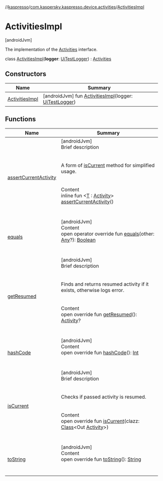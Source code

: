 //[kaspresso](../../index.md)/[com.kaspersky.kaspresso.device.activities](../index.md)/[ActivitiesImpl](index.md)



# ActivitiesImpl  
 [androidJvm] 

The implementation of the [Activities](../-activities/index.md) interface.

class [ActivitiesImpl](index.md)(**logger**: [UiTestLogger](../../com.kaspersky.kaspresso.logger/-ui-test-logger/index.md)) : [Activities](../-activities/index.md)   


## Constructors  
  
|  Name|  Summary| 
|---|---|
| [ActivitiesImpl](-activities-impl.md)|  [androidJvm] fun [ActivitiesImpl](-activities-impl.md)(logger: [UiTestLogger](../../com.kaspersky.kaspresso.logger/-ui-test-logger/index.md))   <br>


## Functions  
  
|  Name|  Summary| 
|---|---|
| [assertCurrentActivity](assert-current-activity.md)| [androidJvm]  <br>Brief description  <br><br><br>A form of [isCurrent](is-current.md) method for simplified usage.<br><br>  <br>Content  <br>inline fun <[T](assert-current-activity.md) : [Activity](https://developer.android.com/reference/kotlin/android/app/Activity.html)> [assertCurrentActivity](assert-current-activity.md)()  <br><br><br>
| [equals](https://kotlinlang.org/api/latest/jvm/stdlib/kotlin/-any/equals.html)| [androidJvm]  <br>Content  <br>open operator override fun [equals](https://kotlinlang.org/api/latest/jvm/stdlib/kotlin/-any/equals.html)(other: [Any](https://kotlinlang.org/api/latest/jvm/stdlib/kotlin/-any/index.html)?): [Boolean](https://kotlinlang.org/api/latest/jvm/stdlib/kotlin/-boolean/index.html)  <br><br><br>
| [getResumed](get-resumed.md)| [androidJvm]  <br>Brief description  <br><br><br>Finds and returns resumed activity if it exists, otherwise logs error.<br><br>  <br>Content  <br>open override fun [getResumed](get-resumed.md)(): [Activity](https://developer.android.com/reference/kotlin/android/app/Activity.html)?  <br><br><br>
| [hashCode](https://kotlinlang.org/api/latest/jvm/stdlib/kotlin/-any/hash-code.html)| [androidJvm]  <br>Content  <br>open override fun [hashCode](https://kotlinlang.org/api/latest/jvm/stdlib/kotlin/-any/hash-code.html)(): [Int](https://kotlinlang.org/api/latest/jvm/stdlib/kotlin/-int/index.html)  <br><br><br>
| [isCurrent](is-current.md)| [androidJvm]  <br>Brief description  <br><br><br>Checks if passed activity is resumed.<br><br>  <br>Content  <br>open override fun [isCurrent](is-current.md)(clazz: [Class](https://developer.android.com/reference/kotlin/java/lang/Class.html)<Out [Activity](https://developer.android.com/reference/kotlin/android/app/Activity.html)>)  <br><br><br>
| [toString](https://kotlinlang.org/api/latest/jvm/stdlib/kotlin/-any/to-string.html)| [androidJvm]  <br>Content  <br>open override fun [toString](https://kotlinlang.org/api/latest/jvm/stdlib/kotlin/-any/to-string.html)(): [String](https://kotlinlang.org/api/latest/jvm/stdlib/kotlin/-string/index.html)  <br><br><br>


